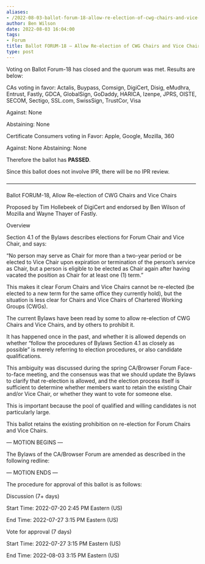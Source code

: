 ```yaml
---
aliases:
- /2022-08-03-ballot-forum-18-allow-re-election-of-cwg-chairs-and-vice-chairs/
author: Ben Wilson
date: 2022-08-03 16:04:00
tags:
- Forum
title: Ballot FORUM-18 – Allow Re-election of CWG Chairs and Vice Chairs
type: post
---
```


Voting on Ballot Forum-18 has closed and the quorum was met. Results are below:

CAs voting in favor: Actalis, Buypass, Comsign, DigiCert, Disig, eMudhra, Entrust, Fastly, GDCA, GlobalSign, GoDaddy, HARICA, Izenpe, JPRS, OISTE, SECOM, Sectigo, SSL.com, SwissSign, TrustCor, Visa

Against: None

Abstaining: None

Certificate Consumers voting in Favor: Apple, Google, Mozilla, 360

Against: None
Abstaining: None

Therefore the ballot has **PASSED**.

Since this ballot does not involve IPR, there will be no IPR review.

———————————————————————————————————–

Ballot FORUM-18, Allow Re-election of CWG Chairs and Vice Chairs

Proposed by Tim Hollebeek of DigiCert and endorsed by Ben Wilson of Mozilla and Wayne Thayer of Fastly.

Overview

Section 4.1 of the Bylaws describes elections for Forum Chair and Vice Chair, and says:

“No person may serve as Chair for more than a two-year period or be elected to Vice Chair upon expiration or termination of the person’s service as Chair, but a person is eligible to be elected as Chair again after having vacated the position as Chair for at least one (1) term.”

This makes it clear Forum Chairs and Vice Chairs cannot be re-elected (be elected to a new term for the same office they currently hold), but the situation is less clear for Chairs and Vice Chairs of Chartered Working Groups (CWGs).

The current Bylaws have been read by some to allow re-election of CWG Chairs and Vice Chairs, and by others to prohibit it.

It has happened once in the past, and whether it is allowed depends on whether “follow the procedures of Bylaws Section 4.1 as closely as possible” is merely referring to election procedures, or also candidate qualifications.

This ambiguity was discussed during the spring CA/Browser Forum Face-to-face meeting, and the consensus was that we should update the Bylaws to clarify that re-election is allowed, and the election process itself is sufficient to determine whether members want to retain the existing Chair and/or Vice Chair, or whether they want to vote for someone else.

This is important because the pool of qualified and willing candidates is not particularly large.

This ballot retains the existing prohibition on re-election for Forum Chairs and Vice Chairs.

— MOTION BEGINS —

The Bylaws of the CA/Browser Forum are amended as described in the following redline:

— MOTION ENDS —

The procedure for approval of this ballot is as follows:

Discussion (7+ days)

Start Time: 2022-07-20 2:45 PM Eastern (US)

End Time: 2022-07-27 3:15 PM Eastern (US)

Vote for approval (7 days)

Start Time: 2022-07-27 3:15 PM Eastern (US)

End Time: 2022-08-03 3:15 PM Eastern (US)